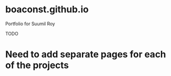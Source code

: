 # boaconst.github.io
Portfolio for Suumil Roy

TODO
# Need to add separate pages for each of the projects
